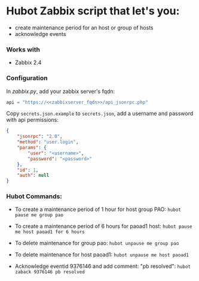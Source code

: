 # Hubot Zabbix script that let's you:
- create maintenance period for an host or group of hosts
- acknowledge events

 ### Works with 
 
 * Zabbix 2.4

### Configuration

In *zabbix.py*, add your zabbix server's fqdn:

```py
api = "https://<<zabbixserver_fqdn>>/api_jsonrpc.php"
```

Copy `secrets.json.example` to `secrets.json`, add a username and password with api permissions:

```json
{
    "jsonrpc": "2.0",
    "method": "user.login",
    "params": {
        "user": "<username>",
        "password": "<password>"
    },
    "id": 1,
    "auth": null
}
```

### Hubot Commands:

* To  create a maintenance period of 1 hour for host group PAO:
`hubot pause me group pao`

* To create a maintenance period of 6 hours for paoad1 host:
`hubot pause me host paoad1 for 6 hours`

* To delete maintenance for group pao:
`hubot unpause me group pao`

* To delete maintenance for host paoad1:
`hubot unpause me host paoad1`

*  Acknowledge eventid 9376146 and add comment: "pb resolved": 
`hubot zaback 9376146 pb resolved`